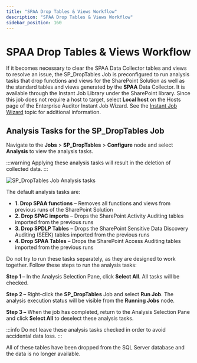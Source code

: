 ```yaml
---
title: "SPAA Drop Tables & Views Workflow"
description: "SPAA Drop Tables & Views Workflow"
sidebar_position: 160
---
```


# SPAA Drop Tables & Views Workflow

If it becomes necessary to clear the SPAA Data Collector tables and views to resolve an issue, the
SP_DropTables Job is preconfigured to run analysis tasks that drop functions and views for the
SharePoint Solution as well as the standard tables and views generated by the **SPAA** Data
Collector. It is available through the Instant Job Library under the SharePoint library. Since this
job does not require a host to target, select **Local host** on the Hosts page of the Enterprise
Auditor Instant Job Wizard. See the
[Instant Job Wizard](/docs/accessanalyzer/11.6/admin/jobs/instantjobs/overview.md)
topic for additional information.

## Analysis Tasks for the SP_DropTables Job

Navigate to the **Jobs** > **SP_DropTables** > **Configure** node and select **Analysis** to view
the analysis tasks.

:::warning
Applying these analysis tasks will result in the deletion of collected data.
:::


![SP_DropTables Job Analysis tasks](/img/product_docs/accessanalyzer/11.6/admin/datacollector/spaa/droptablesanalysis.webp)

The default analysis tasks are:

-   **1. Drop SPAA functions** – Removes all functions and views from previous runs of the SharePoint
       Solution
-   **2. Drop SPAC imports** – Drops the SharePoint Activity Auditing tables imported from the previous
       runs
-   **3. Drop SPDLP Tables** – Drops the SharePoint Sensitive Data Discovery Auditing (SEEK) tables
       imported from the previous runs
-   **4. Drop SPAA Tables** – Drops the SharePoint Access Auditing tables imported from the previous
       runs

Do not try to run these tasks separately, as they are designed to work together. Follow these steps
to run the analysis tasks:

**Step 1 –** In the Analysis Selection Pane, click **Select All**. All tasks will be checked.

**Step 2 –** Right-click the **SP_DropTables** Job and select **Run Job**. The analysis execution
status will be visible from the **Running Jobs** node.

**Step 3 –** When the job has completed, return to the Analysis Selection Pane and click **Select
All** to deselect these analysis tasks.

:::info
Do not leave these analysis tasks checked in order to avoid accidental data loss.
:::


All of these tables have been dropped from the SQL Server database and the data is no longer
available.
